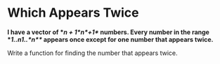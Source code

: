 # Which Appears Twice

**I have a vector of \**n + 1\*n\*+1\** numbers. Every number in the range \**1..n1..\*n\*\** appears once except for one number that appears twice.**

Write a function for finding the number that appears twice.

